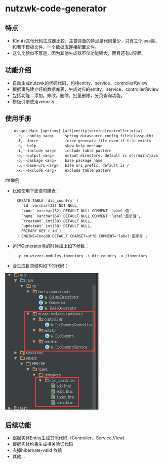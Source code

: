 # nutzwk-code-generator

## 特点
- 和nutz其他代码生成器比较，主要具备的特点是代码量少，只有三个java类，和若干模板文件，一个数据库连接配置文件。
- 这么比貌似不厚道，因为其他生成器不仅功能强大，而且还有ui界面。

## 功能介绍
- 自动生成nutzwk的代码代码，包括entity、service、controller和view
- 根据事先建立好的数据库表，生成对应的entity，service，controller和view
- 包括功能：添加，修改，删除，批量删除，分页查询功能。
- 模板引擎使用velocity

## 使用手册

        usage: Main [options] [all|entity|service|controller|view]
         -c,--config <arg>     spring datasource config file(classpath)
         -f,--force            force generate file even if file exists
         -h,--help             show help message
         -i,--include <arg>    include table pattern
         -o,--output <arg>     output directory, default is src/main/java
         -p,--package <arg>    base package name
         -u,--base-uri <arg>   base uri prefix, default is /
         -x,--exclude <arg>    exclude table pattern

##举例

- 比如使用下面语句建表：

        CREATE TABLE `dic_country` (
          `id` varchar(32) NOT NULL,
          `code` varchar(32) DEFAULT NULL COMMENT 'label:值',
          `name` varchar(64) DEFAULT NULL COMMENT 'label:显示值',
          `createAt` int(30) DEFAULT NULL,
          `updateAt` int(30) DEFAULT NULL,
          PRIMARY KEY (`id`)
        ) ENGINE=InnoDB DEFAULT CHARSET=utf8 COMMENT='label:国家号';


- 运行Generator类的时候加上如下参数：         
    
        -p cn.wizzer.modules.inventory -i dic_country -u /inventory
  
- 会生成目录结构如下的代码：
 
 ![生成代码结构图](code-structure.png)
 
 
## 后续功能
 
- 跟据实体Entity生成其他代码（Controller，Service,View)
- 根据实体约束生成相关验证代码
- 去掉hibernate-valid 依赖
- 其他...